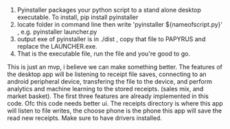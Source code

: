 1. Pyinstaller packages your python script to a stand alone desktop executable. To install, pip install pyinstaller
2. locate folder in command line then write
    'pyinstaller ${nameofscript.py}' , e.g. pyinstaller launcher.py
3. output exe of pyinstaller is in ./dist , copy that file to PAPYRUS and replace the LAUNCHER.exe.
4. That is the executable file, run the file and you're good to go.

This is just an mvp, i believe we can make something better. The features of the desktop app will be listening to receipt file saves, connecting to an android peripheral device, transfering the file to the device, and perform analytics and machine learning to the stored receipts. (sales mix, and market basket). The first three features are already implemented in this code. Ofc this code needs better ui. The receipts directory is where this app will listen to file writes, the choose phone is the phone this app will save the read new receipts. Make sure to have drivers installed.